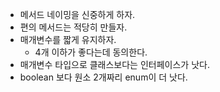 - 메서드 네이밍을 신중하게 하자.
- 편의 메서드는 적당히 만들자.
- 매개변수를 짧게 유지하자.
  - 4개 이하가 좋다는데 동의한다.
- 매개변수 타입으로 클래스보다는 인터페이스가 낫다.
- boolean 보다 원소 2개짜리 enum이 더 낫다.
